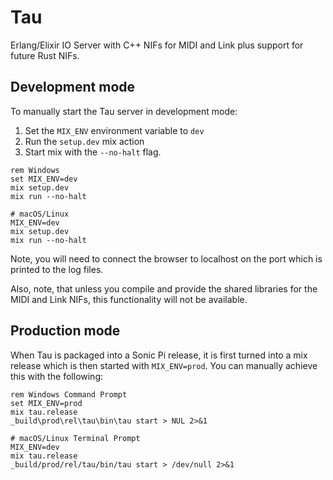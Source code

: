 # Tau

Erlang/Elixir IO Server with C++ NIFs for MIDI and Link plus support for
future Rust NIFs.

## Development mode

To manually start the Tau server in development mode:

1. Set the `MIX_ENV` environment variable to `dev`
2. Run the `setup.dev` mix action
3. Start mix with the `--no-halt` flag.

```batchfile
rem Windows
set MIX_ENV=dev
mix setup.dev
mix run --no-halt
```

```shell
# macOS/Linux
MIX_ENV=dev
mix setup.dev
mix run --no-halt
```

Note, you will need to connect the browser to localhost on the port which is printed to the log files.

Also, note, that unless you compile and provide the shared libraries for the MIDI and Link NIFs, this functionality will not be available.

## Production mode

When Tau is packaged into a Sonic Pi release, it is first turned into a mix release which is then started with `MIX_ENV=prod`. You can manually achieve this with the following:

```batchfile
rem Windows Command Prompt
set MIX_ENV=prod
mix tau.release
_build\prod\rel\tau\bin\tau start > NUL 2>&1
```

```shell
# macOS/Linux Terminal Prompt
MIX_ENV=dev
mix tau.release
_build/prod/rel/tau/bin/tau start > /dev/null 2>&1
```
